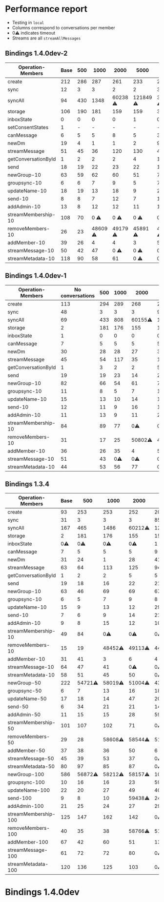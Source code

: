 # Performance report

- Testing in `local`
- Columns correspond to conversations per member
- 0⚠️ indicates timeout
- Streams are all `streamAllMessages`

## Bindings 1.4.0dev-2

| Operation-Members   | Base | 500 | 1000     | 2000     | 5000      | 10000     |
| ------------------- | ---- | --- | -------- | -------- | --------- | --------- |
| create              | 212  | 286 | 287      | 261      | 233       | 265       |
| sync                | 12   | 3   | 3        | 2        | 2         | 3         |
| syncAll             | 94   | 430 | 1348     | 60238 ⚠️ | 121849 ⚠️ | 300889 ⚠️ |
| storage             | 106  | 190 | 181      | 159      | 159       | 342       |
| inboxState          | 0    | 0   | 0        | 0        | 1         | 0         |
| setConsentStates    | 1    | -   | -        | -        | -         | -         |
| canMessage          | 6    | 5   | 5        | 8        | 5         | 3         |
| newDm               | 19   | 4   | 1        | 1        | 2         | 9         |
| streamMessage       | 51   | 45  | 36       | 120      | 130       | 44        |
| getConversationById | 1    | 2   | 2        | 2        | 4         | 12        |
| send                | 18   | 19  | 22       | 23       | 22        | 15        |
| newGroup-10         | 63   | 59  | 62       | 60       | 51        | 79        |
| groupsync-10        | 6    | 6   | 7        | 9        | 5         | 7         |
| updateName-10       | 18   | 19  | 13       | 18       | 9         | 26        |
| send-10             | 8    | 8   | 7        | 12       | 7         | 15        |
| addAdmin-10         | 13   | 8   | 12       | 12       | 11        | 11        |
| streamMembership-10 | 108  | 70  | 0 ⚠️     | 0 ⚠️     | 0 ⚠️      | 0 ⚠️      |
| removeMembers-10    | 26   | 23  | 48609 ⚠️ | 49179 ⚠️ | 45891 ⚠️  | 43474 ⚠️  |
| addMember-10        | 39   | 26  | 4        | 4        | 3         | 5         |
| streamMessage-10    | 50   | 42  | 47       | 0 ⚠️     | 0 ⚠️      | 0 ⚠️      |
| streamMetadata-10   | 118  | 90  | 58       | 61       | 0 ⚠️      | 0 ⚠️      |

## Bindings 1.4.0dev-1

| Operation-Members   | No conversations | 500 | 1000 | 2000    | 5000     | 10000    |
| ------------------- | ---------------- | --- | ---- | ------- | -------- | -------- |
| create              | 113              | 294 | 289  | 268     | 234      | 245      |
| sync                | 48               | 3   | 3    | 3       | 96       | 34       |
| syncAll             | 69               | 433 | 808  | 60155⚠️ | 122604⚠️ | 300978⚠️ |
| storage             | 2                | 181 | 176  | 155     | 155      | 339      |
| inboxState          | 1                | 0   | 0    | 0       | 0        | 0        |
| canMessage          | 7                | 5   | 5    | 5       | 5        | 5        |
| newDm               | 30               | 28  | 28   | 27      | 31       | 41       |
| streamMessage       | 45               | 54  | 117  | 35      | 110      | 102      |
| getConversationById | 1                | 3   | 2    | 2       | 5        | 11       |
| send                | 19               | 19  | 23   | 14      | 28       | 17       |
| newGroup-10         | 82               | 66  | 54   | 61      | 74       | 54       |
| groupsync-10        | 11               | 8   | 5    | 7       | 10       | 14       |
| updateName-10       | 15               | 13  | 10   | 14      | 14       | 15       |
| send-10             | 12               | 11  | 9    | 16      | 15       | 18       |
| addAdmin-10         | 11               | 13  | 9    | 11      | 24       | 10       |
| streamMembership-10 | 84               | 89  | 77   | 0⚠️     | 0⚠️      | 0⚠️      |
| removeMembers-10    | 31               | 17  | 25   | 50802⚠️ | 48481⚠️  | 43058⚠️  |
| addMember-10        | 36               | 26  | 35   | 4       | 5        | 4        |
| streamMessage-10    | 51               | 43  | 0⚠️  | 0⚠️     | 0⚠️      | 0⚠️      |
| streamMetadata-10   | 44               | 53  | 56   | 77      | 0⚠️      | 0⚠️      |

## Bindings 1.3.4

| Operation-Members    | Base | 500     | 1000    | 2000    | 5000     | 10000    |
| -------------------- | ---- | ------- | ------- | ------- | -------- | -------- |
| create               | 93   | 253     | 253     | 252     | 207      | 222      |
| sync                 | 31   | 3       | 3       | 3       | 85       | 26       |
| syncAll              | 167  | 465     | 1486    | 60212⚠️ | 122666⚠️ | 300928⚠️ |
| storage              | 2    | 181     | 176     | 155     | 155      | 339      |
| inboxState           | 0⚠️  | 0⚠️     | 0⚠️     | 0⚠️     | 1        | 0⚠️      |
| canMessage           | 7    | 5       | 5       | 5       | 9        | 7        |
| newDm                | 31   | 24      | 1       | 28      | 41       | 47       |
| streamMessage        | 63   | 64      | 113     | 125     | 94       | 43       |
| getConversationById  | 1    | 2       | 2       | 5       | 5        | 10       |
| send                 | 19   | 18      | 16      | 22      | 21       | 21       |
| newGroup-10          | 63   | 46      | 69      | 69      | 67       | 65       |
| groupsync-10         | 6    | 5       | 7       | 9       | 8        | 11       |
| updateName-10        | 15   | 9       | 13      | 12      | 29       | 15       |
| send-10              | 7    | 6       | 9       | 14      | 21       | 21       |
| addAdmin-10          | 9    | 8       | 15      | 12      | 10       | 15       |
| streamMembership-10  | 49   | 84      | 0⚠️     | 0⚠️     | 0⚠️      | 0⚠️      |
| removeMembers-10     | 15   | 19      | 48452⚠️ | 49113⚠️ | 44861⚠️  | 43424⚠️  |
| addMember-10         | 31   | 41      | 3       | 6       | 4        | 3        |
| streamMessage-10     | 64   | 47      | 41      | 0⚠️     | 0⚠️      | 0⚠️      |
| streamMetadata-10    | 58   | 51      | 45      | 50      | 0⚠️      | 0⚠️      |
| newGroup-50          | 222  | 54721⚠️ | 58019⚠️ | 51004⚠️ | 43968⚠️  | 43965⚠️  |
| groupsync-50         | 6    | 7       | 13      | 16      | 18       | 59746⚠️  |
| updateName-50        | 17   | 18      | 14      | 47      | 20       | 24       |
| send-50              | 6    | 34      | 21      | 21      | 14       | 25       |
| addAdmin-50          | 11   | 15      | 15      | 28      | 59753⚠️  | 21       |
| streamMembership-50  | 101  | 107     | 102     | 71      | 0⚠️      | 0⚠️      |
| removeMembers-50     | 29   | 28      | 58608⚠️ | 58544⚠️ | 51876⚠️  | 51813⚠️  |
| addMember-50         | 37   | 38      | 36      | 50      | 6        | 12       |
| streamMessage-50     | 45   | 39      | 53      | 37      | 0⚠️      | 0⚠️      |
| streamMetadata-50    | 80   | 97      | 85      | 87      | 0⚠️      | 0⚠️      |
| newGroup-100         | 586  | 56872⚠️ | 58212⚠️ | 58157⚠️ | 104168⚠️ | 104029⚠️ |
| groupsync-100        | 10   | 16      | 16      | 23      | 59632⚠️  | 59646⚠️  |
| updateName-100       | 22   | 20      | 27      | 49      | 40       | 39       |
| send-100             | 9    | 8       | 10      | 59438⚠️ | 24       | 19       |
| addAdmin-100         | 21   | 25      | 24      | 27      | 29       | 36       |
| streamMembership-100 | 125  | 147     | 162     | 142     | 0⚠️      | 0⚠️      |
| removeMembers-100    | 40   | 35      | 38      | 58766⚠️ | 51758⚠️  | 51746⚠️  |
| addMember-100        | 67   | 42      | 60      | 51      | 13       | 9        |
| streamMessage-100    | 61   | 72      | 72      | 80      | 0⚠️      | 0⚠️      |
| streamMetadata-100   | 120  | 136     | 125     | 103     | 0⚠️      | 0⚠️      |

# Bindings 1.4.0dev
